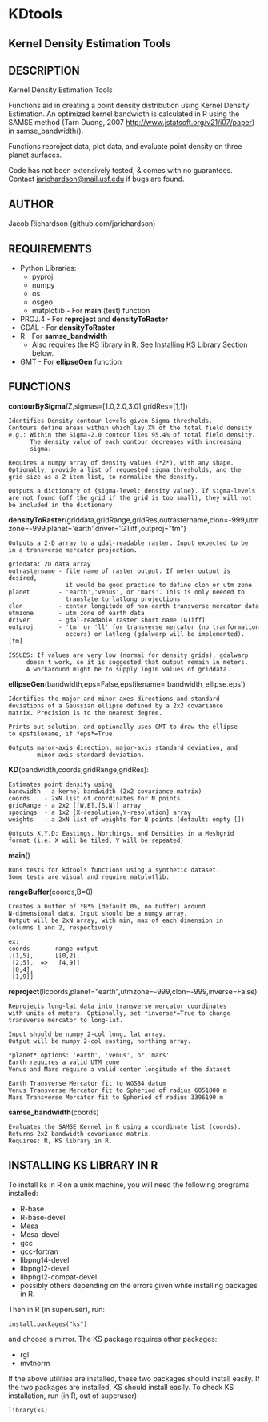 # KDtools
## Kernel Density Estimation Tools

## DESCRIPTION
Kernel Density Estimation Tools

Functions aid in creating a point density 
distribution using Kernel Density Estimation.
An optimized kernel bandwidth  is calculated in R
using the SAMSE method (Tarn Duong, 2007 
http://www.jstatsoft.org/v21/i07/paper) in 
samse_bandwidth().

Functions reproject data, plot data, and evaluate
point density on three planet surfaces.

Code has not been extensively tested, & comes with no
guarantees. Contact jarichardson@mail.usf.edu if bugs
are found.

## AUTHOR
Jacob Richardson (github.com/jarichardson)

## REQUIREMENTS
* Python Libraries: 
	* pyproj
	* numpy
	* os
	* osgeo
	* matplotlib - For **main** (test) function
* PROJ.4	- For **reproject** and **densityToRaster**
* GDAL	- For **densityToRaster**
* R	- For **samse_bandwidth**
	* Also requires the KS library in R. See [Installing KS Library Section](#installing-ks-library-in-r) below.
* GMT	- For **ellipseGen** function

## FUNCTIONS
**contourBySigma**(Z,sigmas=[1.0,2.0,3.0],gridRes=[1,1])
	
	Identifies Density contour levels given Sigma thresholds.
	Contours define areas within which lay X% of the total field density
	e.g.: Within the Sigma-2.0 contour lies 95.4% of total field density.
	      The density value of each contour decreases with increasing
	      sigma.
	
	Requires a numpy array of density values (*Z*), with any shape.
	Optionally, provide a list of requested sigma thresholds, and the
	grid size as a 2 item list, to normalize the density.
	
	Outputs a dictionary of {sigma-level: density value}. If sigma-levels
	are not found (off the grid if the grid is too small), they will not
	be included in the dictionary.
		
**densityToRaster**(griddata,gridRange,gridRes,outrastername,clon=-999,utmzone=-999,planet='earth',driver='GTiff',outproj="tm")
	
	Outputs a 2-D array to a gdal-readable raster. Input expected to be
	in a transverse mercator projection.
	
	griddata: 2D data array
	outrastername - file name of raster output. If meter output is desired,
	                it would be good practice to define clon or utm zone
	planet        - 'earth','venus', or 'mars'. This is only needed to 
	                translate to latlong projections
	clon          - center longitude of non-earth transverse mercator data
	utmzone       - utm zone of earth data
	driver        - gdal-readable raster short name [GTiff]
	outproj       - 'tm' or 'll' for transverse mercator (no tranformation
	                occurs) or latlong (gdalwarp will be implemented). [tm]
	   
	ISSUES: If values are very low (normal for density grids), gdalwarp 
	     doesn't work, so it is suggested that output remain in meters.
	     A workaround might be to supply log10 values of griddata.
		
**ellipseGen**(bandwidth,eps=False,epsfilename='bandwidth_ellipse.eps')
	
	Identifies the major and minor axes directions and standard
	deviations of a Gaussian ellipse defined by a 2x2 covariance
	matrix. Precision is to the nearest degree.
	
	Prints out solution, and optionally uses GMT to draw the ellipse
	to epsfilename, if *eps*=True.
	
	Outputs major-axis direction, major-axis standard deviation, and
	        minor-axis standard-deviation.
	
**KD**(bandwidth,coords,gridRange,gridRes):
	
	Estimates point density using:
	bandwidth - a kernel bandwidth (2x2 covariance matrix)
	coords    - 2xN list of coordinates for N points.
	gridRange - a 2x2 [[W,E],[S,N]] array
	spacings  - a 1x2 [X-resolution,Y-resolution] array
	weights   - a 2xN list of weights for N points (default: empty [])
	
	Outputs X,Y,D: Eastings, Northings, and Densities in a Meshgrid
	format (i.e. X will be tiled, Y will be repeated)

**main**()

	Runs tests for kdtools functions using a synthetic dataset.
	Some tests are visual and require matplotlib.

**rangeBuffer**(coords,B=0)
	
	Creates a buffer of *B*% [default 0%, no buffer] around 
	N-dimensional data. Input should be a numpy array.
	Output will be 2xN array, with min, max of each dimension in
	columns 1 and 2, respectively.
	
	ex: 
	coords       range output
	[[1,5],      [[0,2],
	 [2,5],  =>   [4,9]]
	 [0,4],
	 [1,9]]
	
**reproject**(llcoords,planet="earth",utmzone=-999,clon=-999,inverse=False)
	
	Reprojects long-lat data into transverse mercator coordinates
	with units of meters. Optionally, set *inverse*=True to change
	transverse mercator to long-lat.
	
	Input should be numpy 2-col long, lat array.
	Output will be numpy 2-col easting, northing array.	
	
	*planet* options: 'earth', 'venus', or 'mars'
	Earth requires a valid UTM zone
	Venus and Mars require a valid center longitude of the dataset
	
	Earth Transverse Mercator fit to WGS84 datum
	Venus Transverse Mercator fit to Spheriod of radius 6051800 m
	Mars Transverse Mercator fit to Spheriod of radius 3396190 m
	
**samse_bandwidth**(coords)
	
	Evaluates the SAMSE Kernel in R using a coordinate list (coords).
	Returns 2x2 bandwidth covariance matrix.
	Requires: R, KS library in R.
	
## INSTALLING KS LIBRARY IN R

To install ks in R on a unix machine, you will need the following programs installed:

* R-base
* R-base-devel
* Mesa
* Mesa-devel
* gcc
* gcc-fortran
* libpng14-devel
* libpng12-devel
* libpng12-compat-devel
* possibly others depending on the errors given while installing packages in R.

Then in R (in superuser), run:

	install.packages("ks")

and choose a mirror. The KS package requires other packages:
* rgl
* mvtnorm

If the above utilities are installed, these two packages should install easily.
If the two packages are installed, KS should install easily. 
To check KS installation, run (in R, out of superuser)

	library(ks)
